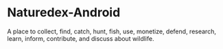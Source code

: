 # Naturedex-Android
A place to collect, find, catch, hunt, fish, use, monetize, defend, research, learn, inform, contribute, and discuss about wildlife.
